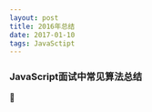 ```yaml
---
layout: post
title: 2016年总结
date: 2017-01-10 
tags: JavaSctipt   
---
```


### JavaScript面试中常见算法总结





